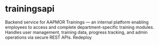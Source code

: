 # trainingsapi
Backend service for AAPMOR Trainings — an internal platform enabling employees to access and complete department-specific training modules. Handles user management, training data, progress tracking, and admin operations via secure REST APIs.
Redeploy
